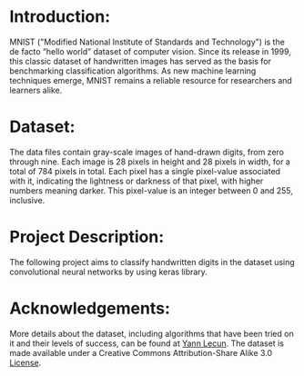 # Introduction:
MNIST ("Modified National Institute of Standards and Technology") is the de facto “hello world” dataset of computer vision. 
Since its release in 1999, this classic dataset of handwritten images has served as the basis for benchmarking classification algorithms. 
As new machine learning techniques emerge, MNIST remains a reliable resource for researchers and learners alike.

# Dataset:
The data files contain gray-scale images of hand-drawn digits, from zero through nine.
Each image is 28 pixels in height and 28 pixels in width, for a total of 784 pixels in total. 
Each pixel has a single pixel-value associated with it, indicating the lightness or darkness of that pixel, with higher numbers meaning darker. 
This pixel-value is an integer between 0 and 255, inclusive.

# Project Description:
The following project aims to classify handwritten digits in the dataset using convolutional neural networks by using keras library. 

# Acknowledgements:
More details about the dataset, including algorithms that have been tried on it and their levels of success, can be found at [Yann Lecun](http://yann.lecun.com/exdb/mnist/index.html). 
The dataset is made available under a Creative Commons Attribution-Share Alike 3.0 [License](https://creativecommons.org/licenses/by-sa/3.0/).
